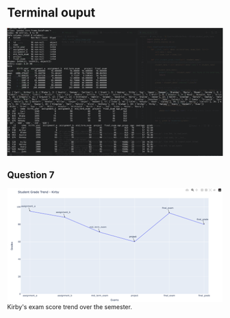 # Terminal ouput 
![Alt text](./docs/terminal_output.png)

## Question 7 
![Alt text](./docs/image.png)
Kirby's exam score trend over the semester.


